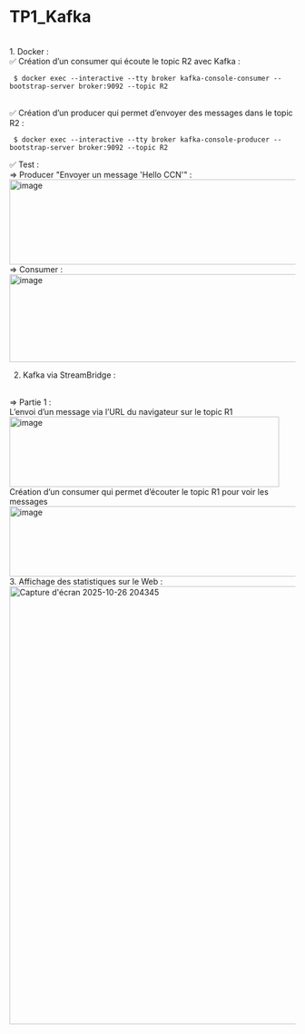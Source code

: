 # TP1_Kafka
<br>
1. Docker  : 
<br>
✅ Création d’un consumer qui écoute le topic R2 avec Kafka : 
<br>
<code><pre> $ docker exec --interactive --tty broker kafka-console-consumer --bootstrap-server broker:9092 --topic R2 </code></pre>
<br>
✅ Création d’un producer qui permet d’envoyer des messages dans le topic R2 : 
<br>
<code><pre> $ docker exec --interactive --tty broker kafka-console-producer --bootstrap-server broker:9092 --topic R2 </code></pre>
✅ Test  :
<br>
=> Producer "Envoyer un message 'Hello CCN'" : 
<br>
<img width="1779" height="150" alt="image" src="https://github.com/user-attachments/assets/bf583fb0-f547-4f0a-9168-e12991c9e7e3" />
<br>
=> Consumer :
<img width="1795" height="155" alt="image" src="https://github.com/user-attachments/assets/0a3fd454-365b-4bb2-b930-810b087e9ab2" />

2. Kafka via StreamBridge :
<br>
=> Partie 1 :
<br>
L’envoi d’un message via l’URL du navigateur sur le topic R1
<br>
<img width="475" height="124" alt="image" src="https://github.com/user-attachments/assets/5938ff69-2441-4abf-b1aa-67c92f0fb8a5" />
<br>
Création d’un consumer qui permet d’écouter le topic R1 pour voir les messages
<br>
<img width="1801" height="124" alt="image" src="https://github.com/user-attachments/assets/b5959d25-8627-4131-8bbe-d38020d15460" />
<br>
3. Affichage des statistiques sur le Web :
<br>
<img width="1034" height="772" alt="Capture d'écran 2025-10-26 204345" src="https://github.com/user-attachments/assets/f965735b-ce3a-4bc8-8280-b838c1b04dad" />







